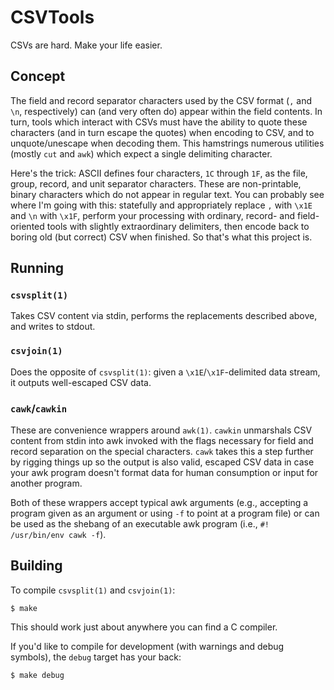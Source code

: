 # CSVTools

CSVs are hard. Make your life easier.

## Concept

The field and record separator characters used by the CSV format (`,` and `\n`,
respectively) can (and very often do) appear within the field contents. In turn,
tools which interact with CSVs must have the ability to quote these characters
(and in turn escape the quotes) when encoding to CSV, and to unquote/unescape
when decoding them. This hamstrings numerous utilities (mostly `cut` and `awk`)
which expect a single delimiting character.

Here's the trick: ASCII defines four characters, `1C` through `1F`, as the file,
group, record, and unit separator characters. These are non-printable, binary
characters which do not appear in regular text. You can probably see where I'm
going with this: statefully and appropriately replace `,` with `\x1E` and `\n`
with `\x1F`, perform your processing with ordinary, record- and field-oriented
tools with slightly extraordinary delimiters, then encode back to boring old
(but correct) CSV when finished. So that's what this project is.

## Running

### `csvsplit(1)`

Takes CSV content via stdin, performs the replacements described above, and
writes to stdout.

### `csvjoin(1)`

Does the opposite of `csvsplit(1)`: given a `\x1E`/`\x1F`-delimited data stream,
it outputs well-escaped CSV data.

### `cawk`/`cawkin`

These are convenience wrappers around `awk(1)`. `cawkin` unmarshals CSV content
from stdin into awk invoked with the flags necessary for field and record
separation on the special characters. `cawk` takes this a step further by
rigging things up so the output is also valid, escaped CSV data in case your awk
program doesn't format data for human consumption or input for another program.

Both of these wrappers accept typical awk arguments (e.g., accepting a program
given as an argument or using `-f` to point at a program file) or can be used as
the shebang of an executable awk program (i.e., `#! /usr/bin/env cawk -f`).

## Building

To compile `csvsplit(1)` and `csvjoin(1)`:

    $ make

This should work just about anywhere you can find a C compiler.

If you'd like to compile for development (with warnings and debug symbols), the
`debug` target has your back:

    $ make debug
